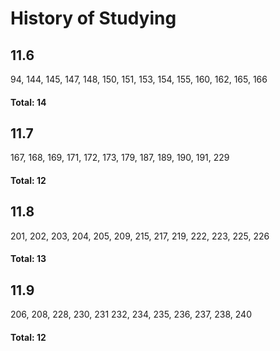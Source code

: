 # History of Studying

## 11.6
94, 144, 145, 147, 148,
150, 151, 153, 154, 155,
160, 162, 165, 166

#### Total: 14

## 11.7
167, 168, 169, 171, 172,
173, 179, 187, 189, 190,
191, 229

#### Total: 12

## 11.8
201, 202, 203, 204, 205,
209, 215, 217, 219, 222,
223, 225, 226

#### Total: 13

## 11.9
206, 208, 228, 230, 231
232, 234, 235, 236, 237,
238, 240

#### Total: 12